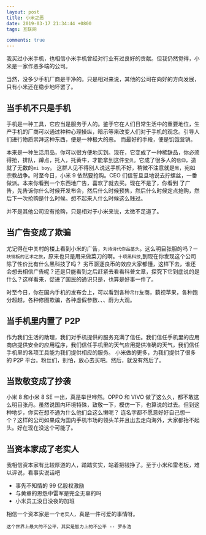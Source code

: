```yaml
---
layout: post
title: 小米之恶
date: 2019-03-17 21:34:44 +0800
tags: 互联网

comments: true
---
```


我买过小米手机，也相信小米手机曾经对行业有过良好的贡献。但我仍然觉得，小米是一家作恶多端的公司。

当然，没多少手机厂商是干净的。只是相对来说，其他的公司在向好的方向发展，只有小米还在稳步地坏罢了。


## 当手机不只是手机

手机是一种工具，它应当是服务于人的。鉴于它在人们日常生活中的重要地位，生产手机的厂商可以通过种种心理操纵，暗示等来改变人们对于手机的观念。引导人们进行物质崇拜这种东西，便是一种极大的恶。
而最好的手段，便是饥饿营销。

本来是一种生活用品，你可以很方便地买到。现在，它变成了一种稀缺品，你必须得抢，排队，蹲点，托人，托黄牛，才能拿到这件`宝贝`。它成了很多人的`信仰`，造就了无数的`mi boy`。
这群人见不得别人说这手机不好，稍微不注意就是`黑`，宛如宗教战争。时至今日，小米 9 依然要抢购。CEO 们信誓旦旦地说去拧螺丝，一番做派。本来你看到一个东西地广告，喜欢了就去买。现在不是了，你看到
了广告，先告诉你什么时候开发布会，然后什么时候预售，然后什么时候定点抢购，然后下一次抢购是什么时候。想不起来人什么时候这么贱过。

并不是其他公司没有抢购，只是相对于小米来说，太微不足道了。

## 当广告变成了欺骗

尤记得在中关村的楼上看到小米的广告，`刘诗诗代你品茎头`。这么明目张胆的吗？`一块钢板的艺术之旅`，原来也只是用来做菜刀的啊。`十项黑科技`,到现在你发现这个公司除了性价比有什么黑科技了吗？
劣币驱逐良币的效应大家都懂，这样下去，谁还会想去相信广告呢？还是只能看到之后赶紧去看看科普文章，探究下它到底说的是什么？这样看来，促进了国民的通识只是，也算是好事一件了。

时至今日，你在国内手机的发布会上，可以看到各种`吊打`友商，藐视苹果，各种跑分超越，各种修图欺骗，各种虚假参数、、、蔚为大观。

## 当手机里内置了 P2P

作为我们生活的助理，我们对手机提供的服务充满了信任。我们信任手机里的应用商店提供安全的应用程序，我们信任手机里的天气应用提供准确的天气，我们信任手机里的各项工具能为我们提供相应的服务。
小米做的更多，为我们提供了很多的 P2P 平台。粉丝们，别怕，放心去买吧。然后，就没有然后了。

## 当致敬变成了抄袭

小米 8 和小米 8 SE 一出，真是举世哗然。OPPO 和 VIVO 做了这么久，都不敢这么明目张丹。虽然说国内环境特殊，致敬一下，模仿一下，也算说的过去。但到这种地步，你实在想不通为什么他们会这么懒呢？
连名字都不愿意好好自己想一个？这样的公司如果成为国内手机市场的领头羊并且出去走向海外，大家都抬不起头。好在现在没这个可能了。

## 当资本家成了老实人

我相信资本家有比较厚道的人，踏踏实实，站着把钱挣了。至于小米和雷老板，难以评说，看事实说话吧

* 事先不知情的 99 亿股权激励
* 与黄章的恩怨中雷军是完全无辜的吗
* 小米员工没日没夜的加班

相信一个资本家是一个`老实人`，真是一件可爱的事情呀。

`这个世界上最大的不公平，其实是智力上的不公平 -- 罗永浩`


